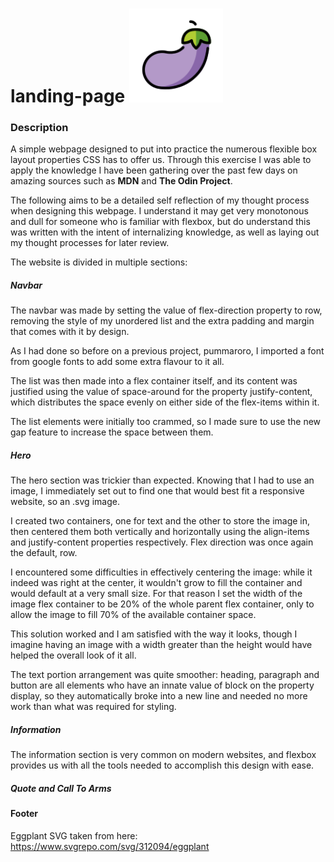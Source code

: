# landing-page <img src="./images/eggplant.svg" alt="Eggplant" width="150px" height="150px">

### Description
A simple webpage designed to put into practice the numerous flexible box layout properties CSS has to offer us. Through this exercise I was able to apply the knowledge I have been gathering over the past few days on amazing sources such as **MDN** and **The Odin Project**. 

The following aims to be a detailed self reflection of my thought process when designing this webpage. I understand it may get very monotonous and dull for someone who is familiar with flexbox, but do understand this was written with the intent of internalizing knowledge, as well as laying out my thought processes for later review.

The website is divided in multiple sections:

##### Navbar
The navbar was made by setting the value of flex-direction property to row, removing the style of my unordered list and the extra padding and margin that comes with it by design.

As I had done so before on a previous project, pummaroro, I imported a font from google fonts to add some extra flavour to it all.

The list was then made into a flex container itself, and its content was justified using the value of space-around for the property justify-content, which distributes the space evenly on either side of the flex-items within it.

The list elements were initially too crammed, so I made sure to use the new gap feature to increase the space between them. 

##### Hero
The hero section was trickier than expected. Knowing that I had to use an image, I immediately set out to find one that would best fit a responsive website, so an .svg image. 

I created two containers, one for text and the other to store the image in, then centered them both vertically and horizontally using the align-items and justify-content properties respectively. Flex direction was once again the default, row. 

I encountered some difficulties in effectively centering the image: while it indeed was right at the center, it wouldn't grow to fill the container and would default at a very small size. For that reason I set the width of the image flex container to be 20% of the whole parent flex container, only to allow the image to fill 70% of the available container space.

This solution worked and I am satisfied with the way it looks, though I imagine having an image with a width greater than the height would have helped the overall look of it all.

The text portion arrangement was quite smoother: heading, paragraph and button are all elements who have an innate value of block on the property display, so they automatically broke into a new line and needed no more work than what was required for styling.

##### Information
The information section is very common on modern websites, and flexbox provides us with all the tools needed to accomplish this design with ease.

##### Quote and Call To Arms

#### Footer


Eggplant SVG taken from here: https://www.svgrepo.com/svg/312094/eggplant
